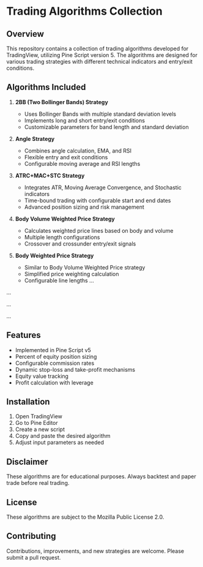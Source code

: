 # Trading Algorithms Collection

## Overview
This repository contains a collection of trading algorithms developed for TradingView, utilizing Pine Script version 5. The algorithms are designed for various trading strategies with different technical indicators and entry/exit conditions.

## Algorithms Included

1. **2BB (Two Bollinger Bands) Strategy**
   - Uses Bollinger Bands with multiple standard deviation levels
   - Implements long and short entry/exit conditions
   - Customizable parameters for band length and standard deviation

2. **Angle Strategy**
   - Combines angle calculation, EMA, and RSI
   - Flexible entry and exit conditions
   - Configurable moving average and RSI lengths

3. **ATRC+MAC+STC Strategy**
   - Integrates ATR, Moving Average Convergence, and Stochastic indicators
   - Time-bound trading with configurable start and end dates
   - Advanced position sizing and risk management

4. **Body Volume Weighted Price Strategy**
   - Calculates weighted price lines based on body and volume
   - Multiple length configurations
   - Crossover and crossunder entry/exit signals

5. **Body Weighted Price Strategy**
   - Similar to Body Volume Weighted Price strategy
   - Simplified price weighting calculation
   - Configurable line lengths
...

...

...

...

## Features
- Implemented in Pine Script v5
- Percent of equity position sizing
- Configurable commission rates
- Dynamic stop-loss and take-profit mechanisms
- Equity value tracking
- Profit calculation with leverage

## Installation
1. Open TradingView
2. Go to Pine Editor
3. Create a new script
4. Copy and paste the desired algorithm
5. Adjust input parameters as needed

## Disclaimer
These algorithms are for educational purposes. Always backtest and paper trade before real trading.

## License
These algorithms are subject to the Mozilla Public License 2.0.

## Contributing
Contributions, improvements, and new strategies are welcome. Please submit a pull request.
